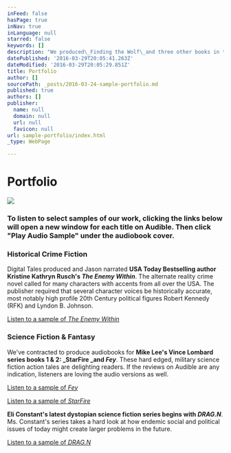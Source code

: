 ```yaml
---
inFeed: false
hasPage: true
inNav: true
inLanguage: null
starred: false
keywords: []
description: "We produced\_Finding the Wolf\_and three other books in the Dragon Hoard fantasy series as subcontractor for RedPlanet Audiobooks. The works called for many characters with accents from a wide range of European countries."
datePublished: '2016-03-29T20:05:41.263Z'
dateModified: '2016-03-29T20:05:29.851Z'
title: Portfolio
author: []
sourcePath: _posts/2016-03-24-sample-portfolio.md
published: true
authors: []
publisher:
  name: null
  domain: null
  url: null
  favicon: null
url: sample-portfolio/index.html
_type: WebPage

---
```

# Portfolio
![](https://s3-us-west-2.amazonaws.com/the-grid-img/p/99fc6da0caeb3125ed737d6902d62b8a646e9bdd.jpg)

### To listen to select samples of our work, clicking the links below will open a new window for each title on Audible. Then click "Play Audio Sample" under the audiobook cover.

### Historical Crime Fiction

Digital Tales produced and Jason narrated **USA Today Bestselling author Kristine Kathryn Rusch's _The Enemy Within_**. The alternate reality crime novel called for many characters with accents from all over the USA. The publisher required that several character voices be historically accurate, most notably high profile 20th Century political figures Robert Kennedy (RFK) and Lyndon B. Johnson. 

[Listen to a sample of _The Enemy Within_][0]

### Science Fiction & Fantasy

We've contracted to produce audiobooks for **Mike Lee's Vince Lombard series books 1 & 2: _StarFire _and _Fey_**. These hard edged, military science fiction action tales are delighting readers. If the reviews on Audible are any indication, listeners are loving the audio versions as well.

[Listen to a sample of _Fey_][1]  

[Listen to a sample of _StarFire_][2]

**Eli Constant's latest dystopian science fiction series begins with _DRAG.N_**. Ms. Constant's series takes a hard look at how endemic social and political issues of today might create larger problems in the future.

[Listen to a sample of _DRAG.N_][3]  


[0]: http://www.audible.com/pd/Mysteries-Thrillers/The-Enemy-Within-Audiobook/B00S8QOTVY/
[1]: http://www.audible.com/pd/Sci-Fi-Fantasy/Fey-Audiobook/B016E9OV4G/
[2]: http://www.audible.com/pd/Sci-Fi-Fantasy/StarFire-Audiobook/B00MNOERQE/
[3]: http://www.audible.com/pd/Sci-Fi-Fantasy/DRAGN-Audiobook/B00NX1WCUO/